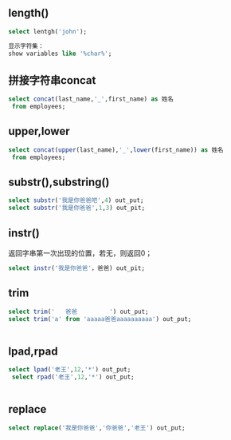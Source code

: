 ## length()

```sql
select lentgh('john');
```



```sql
显示字符集：
show variables like '%char%';
```



## 拼接字符串concat

```sql
select concat(last_name,'_',first_name) as 姓名
 from employees;
```



## upper,lower

```sql
select concat(upper(last_name),'_',lower(first_name)) as 姓名
 from employees;
```



## substr(),substring()

```sql
select substr('我是你爸爸吧',4) out_put;
select substr('我是你爸爸',1,3) out_pit;
```



## instr() 

返回字串第一次出现的位置，若无，则返回0；

```SQL
select instr('我是你爸爸'，爸爸) out_pit;
```

## trim

```SQL
select trim('   爸爸         ') out_put;
select trim('a' from 'aaaaa爸爸aaaaaaaaaa') out_put;
 
```

## lpad,rpad

```sql
select lpad('老王',12,'*') out_put;
 select rpad('老王',12,'*') out_put;
 
```

## replace

```sql
select replace('我是你爸爸','你爸爸','老王') out_put;
 
```

